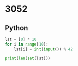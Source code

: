 # 3052

## Python

```python
lst = [0] * 10
for i in range(10):
    lst[i] = int(input()) % 42

print(len(set(lst)))
```
